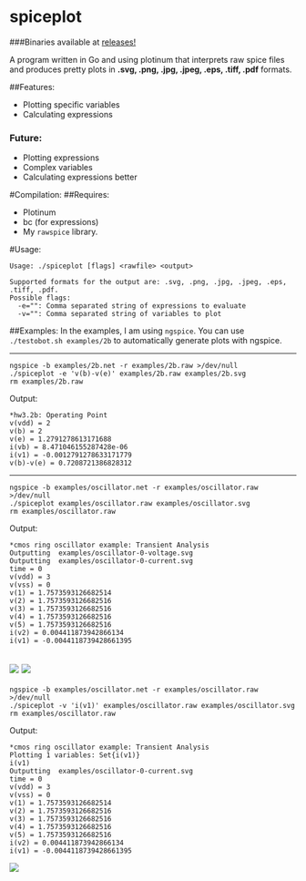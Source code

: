 spiceplot
=========

###Binaries available at [releases!](https://github.com/norcalli/spiceplot/releases)

A program written in Go and using plotinum that interprets raw spice files and produces pretty plots in __.svg, .png, .jpg, .jpeg, .eps, .tiff, .pdf__ formats.

##Features:
- Plotting specific variables
- Calculating expressions

### Future:
- Plotting expressions
- Complex variables
- Calculating expressions better

#Compilation:
##Requires:
- Plotinum
- bc (for expressions)
- My `rawspice` library.

#Usage:

```
Usage: ./spiceplot [flags] <rawfile> <output>

Supported formats for the output are: .svg, .png, .jpg, .jpeg, .eps, .tiff, .pdf.
Possible flags:
  -e="": Comma separated string of expressions to evaluate
  -v="": Comma separated string of variables to plot
```

##Examples:
In the examples, I am using `ngspice`. You can use `./testobot.sh examples/2b` to automatically generate plots with ngspice.

---

```
ngspice -b examples/2b.net -r examples/2b.raw >/dev/null
./spiceplot -e 'v(b)-v(e)' examples/2b.raw examples/2b.svg
rm examples/2b.raw
```

Output:
```
*hw3.2b: Operating Point
v(vdd) = 2
v(b) = 2
v(e) = 1.2791278613171688
i(vb) = 8.471046155287428e-06
i(v1) = -0.0012791278633171779
v(b)-v(e) = 0.7208721386828312
```

---
```
ngspice -b examples/oscillator.net -r examples/oscillator.raw >/dev/null
./spiceplot examples/oscillator.raw examples/oscillator.svg
rm examples/oscillator.raw
```

Output:
```
*cmos ring oscillator example: Transient Analysis
Outputting  examples/oscillator-0-voltage.svg
Outputting  examples/oscillator-0-current.svg
time = 0
v(vdd) = 3
v(vss) = 0
v(1) = 1.7573593126682514
v(2) = 1.7573593126682516
v(3) = 1.7573593126682516
v(4) = 1.7573593126682516
v(5) = 1.7573593126682516
i(v2) = 0.004411873942866134
i(v1) = -0.0044118739428661395
```

![](http://norcalli.com/spiceplot/oscillator-all-voltage.svg)
![](http://norcalli.com/spiceplot/oscillator-all-current.svg)
---
```
ngspice -b examples/oscillator.net -r examples/oscillator.raw >/dev/null
./spiceplot -v 'i(v1)' examples/oscillator.raw examples/oscillator.svg
rm examples/oscillator.raw
```

Output:
```
*cmos ring oscillator example: Transient Analysis
Plotting 1 variables: Set{i(v1)}
i(v1)
Outputting  examples/oscillator-0-current.svg
time = 0
v(vdd) = 3
v(vss) = 0
v(1) = 1.7573593126682514
v(2) = 1.7573593126682516
v(3) = 1.7573593126682516
v(4) = 1.7573593126682516
v(5) = 1.7573593126682516
i(v2) = 0.004411873942866134
i(v1) = -0.0044118739428661395
```

![](http://norcalli.com/spiceplot/oscillator-variable.svg)
